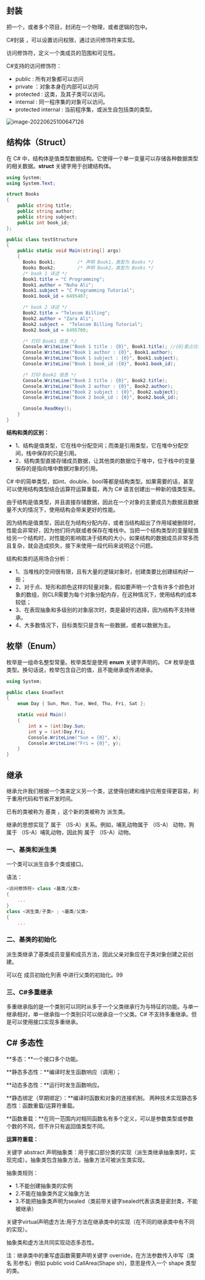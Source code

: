 ## 封装

把一个，或者多个项目，封闭在一个物理，或者逻辑的包中。

C#封装 ，可以设置访问权限，通过访问修饰符来实现。

访问修饰符，定义一个类成员的范围和可见性。

C#支持的访问修饰符：

* public : 所有对象都可以访问
* private ：对象本身在内部可以访问
* protected : 这类，及其子类可以访问。
* internal : 同一程序集的对象可以访问。
* protected internal : 当前程序集，或派生自包括类的类型。

![image-20220625100647126](C:\Users\33225\AppData\Roaming\Typora\typora-user-images\image-20220625100647126.png)

## 结构体（Struct）

在 C# 中，结构体是值类型数据结构。它使得一个单一变量可以存储各种数据类型的相关数据。**struct** 关键字用于创建结构体。

```c#
using System;
using System.Text;

struct Books
{
    public string title;
    public string author;
    public string subject;
    public int book_id;
};

public class testStructure
{
    public static void Main(string[] args)
    {
      Books Book1;        /* 声明 Book1，类型为 Books */
      Books Book2;        /* 声明 Book2，类型为 Books */
      /* book 1 详述 */
      Book1.title = "C Programming";
      Book1.author = "Nuha Ali";
      Book1.subject = "C Programming Tutorial";
      Book1.book_id = 6495407;

      /* book 2 详述 */
      Book2.title = "Telecom Billing";
      Book2.author = "Zara Ali";
      Book2.subject =  "Telecom Billing Tutorial";
      Book2.book_id = 6495700;

      /* 打印 Book1 信息 */
      Console.WriteLine("Book 1 title : {0}", Book1.title); //{0}是占位符 用于格式化输出字符串
      Console.WriteLine("Book 1 author : {0}", Book1.author);
      Console.WriteLine("Book 1 subject : {0}", Book1.subject);
      Console.WriteLine("Book 1 book_id :{0}", Book1.book_id);

      /* 打印 Book2 信息 */
      Console.WriteLine("Book 2 title : {0}", Book2.title);
      Console.WriteLine("Book 2 author : {0}", Book2.author);
      Console.WriteLine("Book 2 subject : {0}", Book2.subject);
      Console.WriteLine("Book 2 book_id : {0}", Book2.book_id);      

      Console.ReadKey();
    }
}
```



**结构和类的区别：**

- 1、结构是值类型，它在栈中分配空间；而类是引用类型，它在堆中分配空间，栈中保存的只是引用。
- 2、结构类型直接存储成员数据，让其他类的数据位于堆中，位于栈中的变量保存的是指向堆中数据对象的引用。

C# 中的简单类型，如int、double、bool等都是结构类型。如果需要的话，甚至可以使用结构类型结合运算符运算重载，再为 C# 语言创建出一种新的值类型来。

由于结构是值类型，并且直接存储数据，因此在一个对象的主要成员为数据且数据量不大的情况下，使用结构会带来更好的性能。

因为结构是值类型，因此在为结构分配内存，或者当结构超出了作用域被删除时，性能会非常好，因为他们将内联或者保存在堆栈中。当把一个结构类型的变量赋值给另一个结构时，对性能的影响取决于结构的大小，如果结构的数据成员非常多而且复杂，就会造成损失，接下来使用一段代码来说明这个问题。

结构和类的适用场合分析：

-  1、当堆栈的空间很有限，且有大量的逻辑对象时，创建类要比创建结构好一些；
-  2、对于点、矩形和颜色这样的轻量对象，假如要声明一个含有许多个颜色对象的数组，则CLR需要为每个对象分配内存，在这种情况下，使用结构的成本较低；
- 3、在表现抽象和多级别的对象层次时，类是最好的选择，因为结构不支持继承。
- 4、大多数情况下，目标类型只是含有一些数据，或者以数据为主。

## 枚举（Enum）

枚举是一组命名整型常量。枚举类型是使用 **enum** 关键字声明的。
C# 枚举是值类型。换句话说，枚举包含自己的值，且不能继承或传递继承。

```c#
using System;

public class EnumTest
{
    enum Day { Sun, Mon, Tue, Wed, Thu, Fri, Sat };

    static void Main()
    {
        int x = (int)Day.Sun;
        int y = (int)Day.Fri;
        Console.WriteLine("Sun = {0}", x);
        Console.WriteLine("Fri = {0}", y);
    }
}
```

## 继承

继承允许我们根据一个类来定义另一个类，这使得创建和维护应用变得更容易，利于重用代码和节省开发时间。

已有的类被称为 基类 ，这个新的类被称为 派生类。

继承的思想实现了 属于 （IS-A）关系。例如，哺乳动物属于 （IS-A） 动物，狗属于 （IS-A）哺乳动物，因此狗 属于 （IS-A）动物。

### 一、基类和派生类

一个类可以派生自多个类或接口。

语法：

```c#
<访问修饰符> class <基类/父类>
{
    ...
}
class <派生类/子类> ; <基类/父类>
{
    ...
```

### 二、基类的初始化

派生类继承了基类成员变量和成员方法，因此父亲对象应在子类对象创建之前创建。

可以在 成员初始化列表 中进行父类的初始化。99

### 三、C#多重继承

多重继承指的是一个类别可以同时从多于一个父类继承行为与特征的功能。与单一继承相对，单一继承指一个类别只可以继承自一个父类。C# 不支持多重继承。但是可以使用接口实现多重继承。

## C# 多态性

**多态：**一个接口多个功能。

**静态多态性：**编译时发生函数响应（调用）；

**动态多态性：**运行时发生函数响应。

**静态绑定（早期绑定）：**编译时函数和对象的连接机制。 两种技术实现静态多态性：函数重载/运算符重载。

**函数重载：**在同一范围内对相同函数名有多个定义，可以是参数类型或参数个数的不同，但不许只有返回值类型不同。

**运算符重载：**

关键字 abstract 声明抽象类：用于接口部分类的实现（派生类继承抽象类时，实现完成）。抽象类包含抽象方法，抽象方法可被派生类实现。

抽象类规则：

-  1.不能创建抽象类的实例
- 2.不能在抽象类外定义抽象方法
- 3.不能把抽象类声明为sealed（类前带关键字sealed代表该类是密封类，不能被继承）

关键字virtual声明虚方法:用于方法在继承类中的实现（在不同的继承类中有不同的实现）。

抽象类和虚方法共同实现动态多态性。

注：继承类中的重写虚函数需要声明关键字 override，在方法参数传入中写（类名 形参名）例如 public void CallArea(Shape sh)，意思是传入一个 shape 类型的类。

